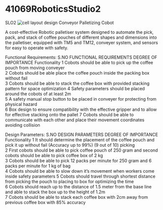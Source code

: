 # 41069RoboticsStudio2
SLO2
![cell layout design](https://github.com/biiiishal123/41069RoboticsStudio2/assets/128454193/129747d5-7bef-456a-bd74-16cf18ada8a6)
Conveyor Palletizing Cobot

A cost-effective Robotic palletiser system designed to automate the pick, pack, and stack of coffee pouches of different shapes and dimensions into the palletiser, equipped with TM5 and TM12, conveyer system, and sensors for easy to operate with safety. 


Functional Requirements:
S.NO	FUNCTIONAL REQUIREMENTS	DEGREE OF IMPORTANCE	Functionality
1	Cobots should be able to pick up the coffee pouch from moving conveyer	
2	Cobots should be able place the coffee pouch inside the packing box without fail	
3	Cobots should be able to stack the coffee box with provided stacking pattern for space optimization
4	Safety parameters should be placed around the cobots of at least 2m 	
5	A safety manual stop button to be placed in conveyer for protecting from physical hazard	
6	Box design to ensure compatibility with the effective gripper and to allow for effective stacking onto the pallet
7	Cobots should be able to communicate with each other and place their movement coordinates avoiding collision	

Design Parameters:
S.NO	DESIGN PARAMETERS	DEGREE OF IMPORTANCE	Functionality
1	It should determine the placement of the coffee pouch and pick it up without fail (Accuracy up to 99%) (9 out of 10) picking	
2	First cobots should be able to pick coffee pouch of 250 gram and second cobots should be able to pick coffee box of 2 kg 	
3	Cobots should be able to pick 12 packs per minute for 250 gram and 6 packs per minute for 1 kg of bag	
4	Cobots should be able to slow down it’s movement when workers come inside safety parameters	
5	Cobots should travel through shortest distance from picking the pouch to placing to box for optimizing the time 	
6	Cobots should reach up to the distance of 1.5 meter from the base line and able to stack the box up to the height of 1.2m  	 
7	Cobots should be able to stack each coffee box with 2cm away from previous coffee box with 85% accuracy	
